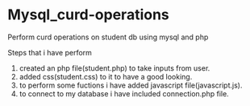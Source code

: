 # Mysql_curd-operations
Perform curd operations on student db using mysql and php

Steps that i have perform
1. created an php file(student.php) to take inputs from user.
2. added css(student.css) to it to have a good looking.
3. to perform some fuctions i have added javascript file(javascript.js).
4. to connect to my database i have included connection.php file.
